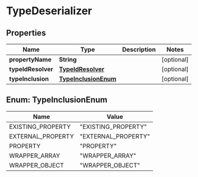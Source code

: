 # TypeDeserializer

## Properties
Name | Type | Description | Notes
------------ | ------------- | ------------- | -------------
**propertyName** | **String** |  |  [optional]
**typeIdResolver** | [**TypeIdResolver**](TypeIdResolver.md) |  |  [optional]
**typeInclusion** | [**TypeInclusionEnum**](#TypeInclusionEnum) |  |  [optional]

<a name="TypeInclusionEnum"></a>
## Enum: TypeInclusionEnum
Name | Value
---- | -----
EXISTING_PROPERTY | &quot;EXISTING_PROPERTY&quot;
EXTERNAL_PROPERTY | &quot;EXTERNAL_PROPERTY&quot;
PROPERTY | &quot;PROPERTY&quot;
WRAPPER_ARRAY | &quot;WRAPPER_ARRAY&quot;
WRAPPER_OBJECT | &quot;WRAPPER_OBJECT&quot;
